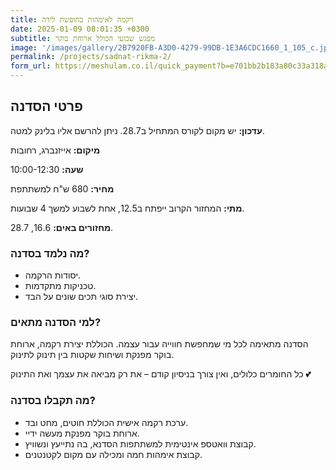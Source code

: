 ```yaml
---
title: רקמה לאימהות בחופשת לידה
date: 2025-01-09 08:01:35 +0300
subtitle: מפגש שבועי הכולל ארוחת בוקר
image: '/images/gallery/2B7920FB-A3D0-4279-99DB-1E3A6CDC1660_1_105_c.jpeg'
permalink: /projects/sadnat-rikma-2/
form_url: https://meshulam.co.il/quick_payment?b=e701bb2b183a80c33a318a50d941cfbc
---
```


## פרטי הסדנה

**עדכון:** יש מקום לקורס המתחיל ב28.7. ניתן להרשם אליו בלינק למטה.

**מיקום:** אייזנברג, רחובות  

**שעה:** 10:00-12:30 

**מחיר:** 680 ש"ח למשתתפת  

**מתי:** המחזור הקרוב  ייפתח ב12.5, אחת לשבוע למשך 4 שבועות.

**מחזורים באים:** 16.6, 28.7.

### מה נלמד בסדנה?

- יסודות הרקמה.
- טכניקות מתקדמות.
- יצירת סוגי תכים שונים על הבד.

### למי הסדנה מתאים?

הסדנה מתאימה לכל מי שמחפשת חווייה עבור עצמה. הכוללת יצירת רקמה, ארוחת בוקר מפנקת ושיחות שקטות בין תינוק לתינוק.

כל החומרים כלולים, ואין צורך בניסיון קודם – את רק מביאה את עצמך ואת התינוק 💕

### מה תקבלו בסדנה?

- ערכת רקמה אישית הכוללת חוטים, מחט ובד.
- ארוחת בוקר מפנקת מעשה ידיי.
- קבוצת וואטספ אינטימית למשתתפות הסדנא, בה נתייעץ ונשוויץ.
-  קבוצת אימהות חמה ומכילה עם מקום לקטנטנים.

